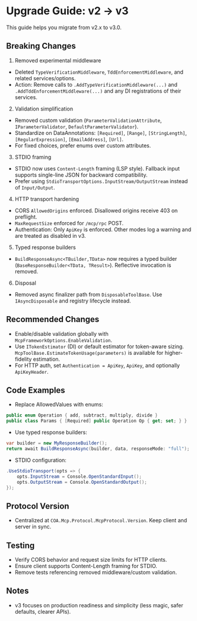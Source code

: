 # Upgrade Guide: v2 → v3

This guide helps you migrate from v2.x to v3.0.

## Breaking Changes

1) Removed experimental middleware
- Deleted `TypeVerificationMiddleware`, `TddEnforcementMiddleware`, and related services/options.
- Action: Remove calls to `.AddTypeVerificationMiddleware(...)` and `.AddTddEnforcementMiddleware(...)` and any DI registrations of their services.

2) Validation simplification
- Removed custom validation (`ParameterValidationAttribute`, `IParameterValidator`, `DefaultParameterValidator`).
- Standardize on DataAnnotations: `[Required]`, `[Range]`, `[StringLength]`, `[RegularExpression]`, `[EmailAddress]`, `[Url]`.
- For fixed choices, prefer enums over custom attributes.

3) STDIO framing
- STDIO now uses `Content-Length` framing (LSP style). Fallback input supports single-line JSON for backward compatibility.
- Prefer using `StdioTransportOptions.InputStream/OutputStream` instead of `Input/Output`.

4) HTTP transport hardening
- CORS `AllowedOrigins` enforced. Disallowed origins receive 403 on preflight.
- `MaxRequestSize` enforced for `/mcp/rpc` POST.
- Authentication: Only `ApiKey` is enforced. Other modes log a warning and are treated as disabled in v3.

5) Typed response builders
- `BuildResponseAsync<TBuilder,TData>` now requires a typed builder (`BaseResponseBuilder<TData, TResult>`). Reflective invocation is removed.

6) Disposal
- Removed async finalizer path from `DisposableToolBase`. Use `IAsyncDisposable` and registry lifecycle instead.

## Recommended Changes

- Enable/disable validation globally with `McpFrameworkOptions.EnableValidation`.
- Use `ITokenEstimator` (DI) or default estimator for token-aware sizing. `McpToolBase.EstimateTokenUsage(parameters)` is available for higher-fidelity estimation.
- For HTTP auth, set `Authentication = ApiKey`, `ApiKey`, and optionally `ApiKeyHeader`.

## Code Examples

- Replace AllowedValues with enums:
```csharp
public enum Operation { add, subtract, multiply, divide }
public class Params { [Required] public Operation Op { get; set; } }
```

- Use typed response builders:
```csharp
var builder = new MyResponseBuilder();
return await BuildResponseAsync(builder, data, responseMode: "full");
```

- STDIO configuration:
```csharp
.UseStdioTransport(opts => {
    opts.InputStream = Console.OpenStandardInput();
    opts.OutputStream = Console.OpenStandardOutput();
});
```

## Protocol Version
- Centralized at `COA.Mcp.Protocol.McpProtocol.Version`. Keep client and server in sync.

## Testing
- Verify CORS behavior and request size limits for HTTP clients.
- Ensure client supports Content-Length framing for STDIO.
- Remove tests referencing removed middleware/custom validation.

## Notes
- v3 focuses on production readiness and simplicity (less magic, safer defaults, clearer APIs).
